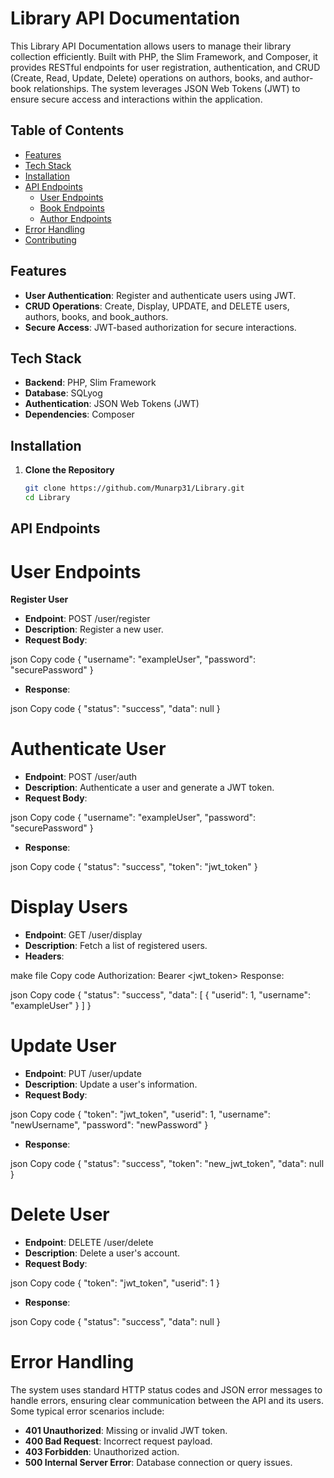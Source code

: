 # **Library API Documentation**
This Library API Documentation allows users to manage their library collection efficiently. Built with PHP, the Slim Framework, and Composer, it provides RESTful endpoints for user registration, authentication, and CRUD (Create, Read, Update, Delete) operations on authors, books, and author-book relationships. The system leverages JSON Web Tokens (JWT) to ensure secure access and interactions within the application.

## Table of Contents

- [Features](#features)
- [Tech Stack](#tech-stack)
- [Installation](#installation)
- [API Endpoints](#api-endpoints)
  - [User Endpoints](#user-endpoints)
  - [Book Endpoints](#book-endpoints)
  - [Author Endpoints](#author-endpoints)
- [Error Handling](#error-handling)
- [Contributing](#contributing)

## Features

- **User Authentication**: Register and authenticate users using JWT.
- **CRUD Operations**: Create, Display, UPDATE, and DELETE users, authors, books, and book_authors.
- **Secure Access**: JWT-based authorization for secure interactions.

## Tech Stack

- **Backend**: PHP, Slim Framework
- **Database**: SQLyog
- **Authentication**: JSON Web Tokens (JWT)
- **Dependencies**: Composer

## Installation

1. **Clone the Repository**
   ```bash
   git clone https://github.com/Munarp31/Library.git
   cd Library

## API Endpoints
# User Endpoints
**Register User**
- **Endpoint**: POST /user/register
- **Description**: Register a new user.
- **Request Body**:

json
Copy code
{
    "username": "exampleUser",
    "password": "securePassword"
}
- **Response**:

json
Copy code
{
    "status": "success",
    "data": null
}
# Authenticate User
- **Endpoint**: POST /user/auth
- **Description**: Authenticate a user and generate a JWT token.
- **Request Body**:

json
Copy code
{
    "username": "exampleUser",
    "password": "securePassword"
}
- **Response**:

json
Copy code
{
    "status": "success",
    "token": "jwt_token"
}
# Display Users
- **Endpoint**: GET /user/display
- **Description**: Fetch a list of registered users.
- **Headers**:

make file
Copy code
Authorization: Bearer <jwt_token>
Response:

json
Copy code
{
    "status": "success",
    "data": [
        {
            "userid": 1,
            "username": "exampleUser"
        }
    ]
}
# Update User
- **Endpoint**: PUT /user/update
- **Description**: Update a user's information.
- **Request Body**:

json
Copy code
{
    "token": "jwt_token",
    "userid": 1,
    "username": "newUsername",
    "password": "newPassword"
}
- **Response**:

json
Copy code
{
    "status": "success",
    "token": "new_jwt_token",
    "data": null
}
# Delete User
- **Endpoint**: DELETE /user/delete
- **Description**: Delete a user's account.
- **Request Body**:

json
Copy code
{
    "token": "jwt_token",
    "userid": 1
}
- **Response**:

json
Copy code
{
    "status": "success",
    "data": null
}
# Error Handling
The system uses standard HTTP status codes and JSON error messages to handle errors, ensuring clear communication between the API and its users. Some typical error scenarios include:

- **401 Unauthorized**: Missing or invalid JWT token.
- **400 Bad Request**: Incorrect request payload.
- **403 Forbidden**: Unauthorized action.
- **500 Internal Server Error**: Database connection or query issues.
